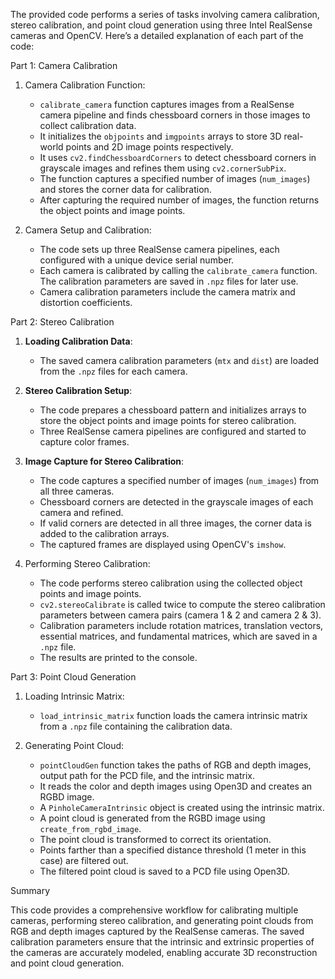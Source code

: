 The provided code performs a series of tasks involving camera calibration, stereo calibration, and point cloud generation using three Intel RealSense cameras and OpenCV. Here’s a detailed explanation of each part of the code:

   Part 1: Camera Calibration

1. Camera Calibration Function:
   - `calibrate_camera` function captures images from a RealSense camera pipeline and finds chessboard corners in those images to collect calibration data.
   - It initializes the `objpoints` and `imgpoints` arrays to store 3D real-world points and 2D image points respectively.
   - It uses `cv2.findChessboardCorners` to detect chessboard corners in grayscale images and refines them using `cv2.cornerSubPix`.
   - The function captures a specified number of images (`num_images`) and stores the corner data for calibration.
   - After capturing the required number of images, the function returns the object points and image points.

2. Camera Setup and Calibration:
   - The code sets up three RealSense camera pipelines, each configured with a unique device serial number.
   - Each camera is calibrated by calling the `calibrate_camera` function. The calibration parameters are saved in `.npz` files for later use.
   - Camera calibration parameters include the camera matrix and distortion coefficients.

Part 2: Stereo Calibration

1. **Loading Calibration Data**:
   - The saved camera calibration parameters (`mtx` and `dist`) are loaded from the `.npz` files for each camera.

2. **Stereo Calibration Setup**:
   - The code prepares a chessboard pattern and initializes arrays to store the object points and image points for stereo calibration.
   - Three RealSense camera pipelines are configured and started to capture color frames.

3. **Image Capture for Stereo Calibration**:
   - The code captures a specified number of images (`num_images`) from all three cameras.
   - Chessboard corners are detected in the grayscale images of each camera and refined.
   - If valid corners are detected in all three images, the corner data is added to the calibration arrays.
   - The captured frames are displayed using OpenCV's `imshow`.

4. Performing Stereo Calibration:
   - The code performs stereo calibration using the collected object points and image points.
   - `cv2.stereoCalibrate` is called twice to compute the stereo calibration parameters between camera pairs (camera 1 & 2 and camera 2 & 3).
   - Calibration parameters include rotation matrices, translation vectors, essential matrices, and fundamental matrices, which are saved in a `.npz` file.
   - The results are printed to the console.

Part 3: Point Cloud Generation

1. Loading Intrinsic Matrix:
   - `load_intrinsic_matrix` function loads the camera intrinsic matrix from a `.npz` file containing the calibration data.

2. Generating Point Cloud:
   - `pointCloudGen` function takes the paths of RGB and depth images, output path for the PCD file, and the intrinsic matrix.
   - It reads the color and depth images using Open3D and creates an RGBD image.
   - A `PinholeCameraIntrinsic` object is created using the intrinsic matrix.
   - A point cloud is generated from the RGBD image using `create_from_rgbd_image`.
   - The point cloud is transformed to correct its orientation.
   - Points farther than a specified distance threshold (1 meter in this case) are filtered out.
   - The filtered point cloud is saved to a PCD file using Open3D.
  
     
Summary

This code provides a comprehensive workflow for calibrating multiple cameras, performing stereo calibration, and generating point clouds from RGB and depth images captured by the RealSense cameras. The saved calibration parameters ensure that the intrinsic and extrinsic properties of the cameras are accurately modeled, enabling accurate 3D reconstruction and point cloud generation.
